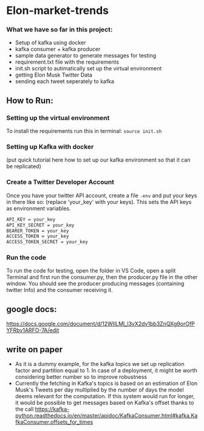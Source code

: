 # Elon-market-trends

### What we have so far in this project:

- Setup of kafka using docker
- kafka consumer + kafka producer
- sample data generator to generate messages for testing
- requirement.txt file with the requirements
- init.sh script to autimatically set up the virtual environment
- getting Elon Musk Twitter Data
- sending each tweet seperately to kafka

## How to Run:

### Setting up the virtual environment

To install the requirements run this in terminal:
`source init.sh`

### Setting up Kafka with docker

(put quick tutorial here how to set up our kafka environment so that it can be replicated)

### Create a Twitter Developer Account

Once you have your twitter API account, create a file `.env` and put your keys in there like so:
(replace 'your_key' with your keys). This sets the API keys as environment variables.

```bash
API_KEY = your_key
API_KEY_SECRET = your_key
BEARER_TOKEN = your_key
ACCESS_TOKEN = your_key
ACCESS_TOKEN_SECRET = your_key
```

### Run the code

To run the code for testing, open the folder in VS Code, open a split Terminal and first run the consumer.py, then the producer.py file in the other window. You should see the producer producing messages (containing twitter Info) and the consumer receiving it.


## google docs:

https://docs.google.com/document/d/12WIlLMl_l3vX2dv1bb3ZnQXg9orOfPYFRbv1ARFO-7A/edit


## write on paper

- As it is a dummy example, for the kafka topics we set up replication factor and partition equal to 1. In case of a deployment, it might be worth considering better number  so to improve robustness
- Currently the fetching in Kafka's topics is based on an estimation of Elon Musk's Tweets per day multiplied by the number of days the model deems relevant for the computation. If this system would run for longer, it would be possible to get messages based on Kafka's offset thanks to the call https://kafka-python.readthedocs.io/en/master/apidoc/KafkaConsumer.html#kafka.KafkaConsumer.offsets_for_times
